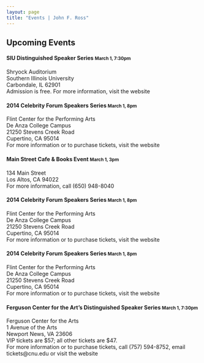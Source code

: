 ```yaml
---
layout: page
title: "Events | John F. Ross"
---
```


<h2>Upcoming Events</h2>

<h4>SIU Distinguished Speaker Series <small>March 1, 7:30pm</small></h4>
<p>Shryock Auditorium<br>
Southern Illinois University<br>
Carbondale, IL 62901<br>
Admission is free. For more information, visit the website</p>

<h4>2014 Celebrity Forum Speakers Series <small>March 1, 8pm</small></h4>
<p>Flint Center for the Performing Arts<br>
De Anza College Campus<br>
21250 Stevens Creek Road<br>
Cupertino, CA 95014<br>
For more information or to purchase tickets, visit the website</p>

<h4>Main Street Cafe & Books Event  <small>March 1, 3pm</small></h4>
<p>134 Main Street<br>
Los Altos, CA 94022<br>
For more information, call (650) 948-8040</p>

<h4>2014 Celebrity Forum Speakers Series <small>March 1, 8pm</small></h4>
<p>Flint Center for the Performing Arts<br>
De Anza College Campus<br>
21250 Stevens Creek Road<br>
Cupertino, CA 95014<br>
For more information or to purchase tickets, visit the website</p>

<h4>2014 Celebrity Forum Speakers Series <small>March 1, 8pm</small></h4>
<p>Flint Center for the Performing Arts<br>
De Anza College Campus<br>
21250 Stevens Creek Road<br>
Cupertino, CA 95014<br>
For more information or to purchase tickets, visit the website</p>

<h4>Ferguson Center for the Art’s Distinguished Speaker Series <small>March 1, 7:30pm</small></h4>
<p>Ferguson Center for the Arts<br>
1 Avenue of the Arts <br>
Newport News, VA 23606<br>
VIP tickets are $57; all other tickets are $47.<br>
For more information or to purchase tickets, call (757) 594-8752, email tickets@cnu.edu or visit the website</p>